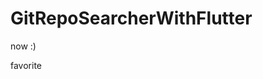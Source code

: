 # GitRepoSearcherWithFlutter

now :)

[]("https://user-images.githubusercontent.com/46619995/103412127-03d01900-4bb7-11eb-9f8d-30bcc18c5ad3.mov")

favorite

[]("https://user-images.githubusercontent.com/46619995/103437883-135f6880-4c70-11eb-98f1-43757c0d1176.mov")
